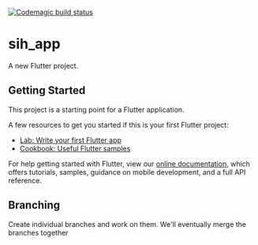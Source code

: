 [![Codemagic build status](https://api.codemagic.io/apps/5cf611943d5c5d0015300657/5cf611943d5c5d0015300656/status_badge.svg)](https://codemagic.io/apps/5cf611943d5c5d0015300657/5cf611943d5c5d0015300656/latest_build)

# sih_app

A new Flutter project.

## Getting Started

This project is a starting point for a Flutter application.

A few resources to get you started if this is your first Flutter project:

- [Lab: Write your first Flutter app](https://flutter.io/docs/get-started/codelab)
- [Cookbook: Useful Flutter samples](https://flutter.io/docs/cookbook)

For help getting started with Flutter, view our 
[online documentation](https://flutter.io/docs), which offers tutorials, 
samples, guidance on mobile development, and a full API reference.

## Branching

Create individual branches and work on them. We'll eventually merge the branches together
